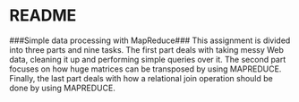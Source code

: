 # README #

###Simple data processing with MapReduce###
This assignment is divided into three parts and nine tasks. The first part
deals with taking messy Web data, cleaning it up and performing simple queries
over it. The second part focuses on how huge matrices can be transposed by
using MAPREDUCE. Finally, the last part deals with how a relational join operation
should be done by using MAPREDUCE. 